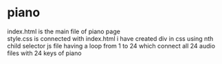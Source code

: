# piano
index.html is the main file of piano page </br>
style.css is connected with index.html
i have created div in css using nth child selector
js file having a loop from 1 to 24 which connect all 24 audio files with 24 keys of piano
